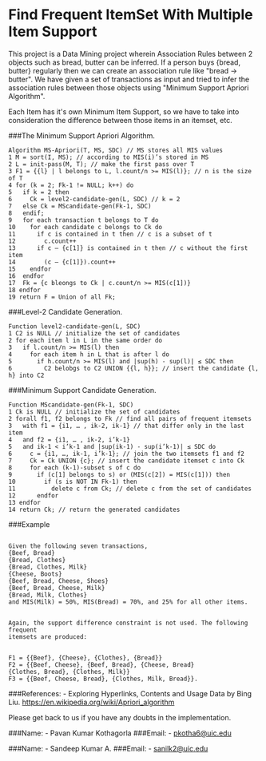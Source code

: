 # Find Frequent ItemSet With Multiple Item Support

This project is a Data Mining project wherein Association Rules between 2 objects such as bread, butter can be inferred. If a person buys {bread, butter} regularly then we can create an association rule like "bread -> butter". We have given a set of transactions as input and tried to infer the association rules between those objects using "Minimum Support Apriori Algorithm".

Each Item has it's own Minimum Item Support, so we have to take into consideration the difference between those items in an itemset, etc.

###The Minimum Support Apriori Algorithm.
```
Algorithm MS-Apriori(T, MS, SDC) // MS stores all MIS values
1 M = sort(I, MS); // according to MIS(i)’s stored in MS
2 L = init-pass(M, T); // make the first pass over T
3 F1 = {{l} | l belongs to L, l.count/n >= MIS(l)}; // n is the size of T
4 for (k = 2; Fk-1 != NULL; k++) do
5   if k = 2 then
6     Ck = level2-candidate-gen(L, SDC) // k = 2
7   else Ck = MScandidate-gen(Fk-1, SDC)
8   endif;
9   for each transaction t belongs to T do
10    for each candidate c belongs to Ck do
11      if c is contained in t then // c is a subset of t
12        c.count++
13      if c – {c[1]} is contained in t then // c without the first item
14        (c – {c[1]}).count++
15    endfor
16  endfor
17  Fk = {c bleongs to Ck | c.count/n >= MIS(c[1])}
18 endfor
19 return F = Union of all Fk;
```

###Level-2 Candidate Generation.
```
Function level2-candidate-gen(L, SDC)
1 C2 is NULL // initialize the set of candidates
2 for each item l in L in the same order do
3   if l.count/n >= MIS(l) then
4     for each item h in L that is after l do
5       if h.count/n >= MIS(l) and |sup(h) - sup(l)| ≤ SDC then
6         C2 belobgs to C2 UNION {{l, h}}; // insert the candidate {l, h} into C2
```

###Minimum Support Candidate Generation.
```
Function MScandidate-gen(Fk-1, SDC)
1 Ck is NULL // initialize the set of candidates
2 forall f1, f2 belongs to Fk // find all pairs of frequent itemsets
3   with f1 = {i1, … , ik-2, ik-1} // that differ only in the last item
4   and f2 = {i1, … , ik-2, i’k-1}
5   and ik-1 < i’k-1 and |sup(ik-1) - sup(i’k-1)| ≤ SDC do
6     c = {i1, …, ik-1, i’k-1}; // join the two itemsets f1 and f2
7     Ck = Ck UNION {c}; // insert the candidate itemset c into Ck
8     for each (k-1)-subset s of c do
9       if (c[1] belongs to s) or (MIS(c[2]) = MIS(c[1])) then
10        if (s is NOT IN Fk-1) then
11          delete c from Ck; // delete c from the set of candidates
12      endfor
13 endfor
14 return Ck; // return the generated candidates
```

###Example

```

Given the following seven transactions,
{Beef, Bread}
{Bread, Clothes}
{Bread, Clothes, Milk}
{Cheese, Boots}
{Beef, Bread, Cheese, Shoes}
{Beef, Bread, Cheese, Milk}
{Bread, Milk, Clothes}
and MIS(Milk) = 50%, MIS(Bread) = 70%, and 25% for all other items.


Again, the support difference constraint is not used. The following frequent
itemsets are produced:


F1 = {{Beef}, {Cheese}, {Clothes}, {Bread}}
F2 = {{Beef, Cheese}, {Beef, Bread}, {Cheese, Bread}
{Clothes, Bread}, {Clothes, Milk}}
F3 = {{Beef, Cheese, Bread}, {Clothes, Milk, Bread}}.

```

###References: - Exploring Hyperlinks, Contents and Usage Data by Bing Liu.
https://en.wikipedia.org/wiki/Apriori_algorithm


Please get back to us if you have any doubts in the implementation.

###Name: - Pavan Kumar Kothagorla
###Email: - pkotha6@uic.edu

###Name: - Sandeep Kumar A.
###Email: - sanilk2@uic.edu
